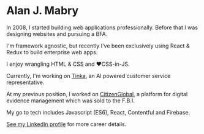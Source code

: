 # Alan J. Mabry

In 2008, I started building web applications professionally. Before that I was designing websites and pursuing a BFA.

I'm framework agnostic, but recently I've been exclusively using React & Redux to build enterprise web apps.

I enjoy wrangling HTML & CSS and ❤️CSS-in-JS.

Currently, I'm working on [Tinka](https://www.t-mobile.at), an AI powered customer service representative.

At my previous position, I worked on [CitizenGlobal](https://corp.citizenglobal.com), a platform for digital evidence management which was sold to the F.B.I.

My go to tech includes Javascript (ES6), React, Contentful and Firebase.

[See my LinkedIn profile](https://www.linkedin.com/in/alanmabry) for more career details.
